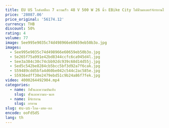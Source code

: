 ```yaml
---
title: EU US โกดังสต็อก 7 ความเร็ว 48 V 500 W 26 นิ้ว EBike City ไฟฟ้ามอเตอร์จักรยานไฟฟ้า HYBRID City BIKE สําหรับผู้ใหญ่
price: '28087.06'
price_original: '56174.12'
currency: THB
discount: 50%
rating: 4
volume: 77
image: See995e9035c74d498966e60659eb50b3o.jpg
images:
  - See995e9035c74d498966e60659eb50b3o.jpg
  - Se265f75a991e42bd8344ccfc6ca945d4l.jpg
  - See3a384c30c74cbb92dc939c68d14d55j.jpg
  - Sed5c542be8284cb5bcc5bf3d92a7f6cak.jpg
  - S59489cdd5bfa4d60be042c544c2ac585e.jpg
  - S5936edff30e2479ebd51c9b24a86f7fek.jpg
video: 4000264492904.mp4
categories:
  - name: กีฬาและความบันเทิง
    slug: ฬาและความบ-นเท
  - name: ขี่จักรยาน
    slug: กรยาน
slug: eu-us-โกด-งสต-อก
encode: ooFdSdS
lang: th
---
```

  